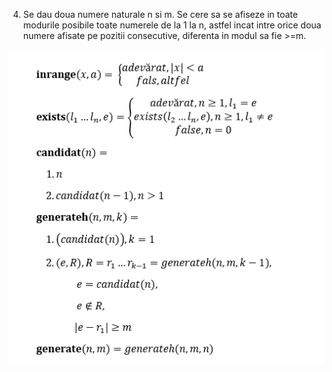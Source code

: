 
4. Se dau doua numere naturale n si m. Se cere sa se afiseze in toate modurile
posibile toate numerele de la 1 la n, astfel incat intre orice doua numere
afisate pe pozitii consecutive, diferenta in modul sa fie >=m.

<p align="center">
    <img src="model.png"></img>
</p>